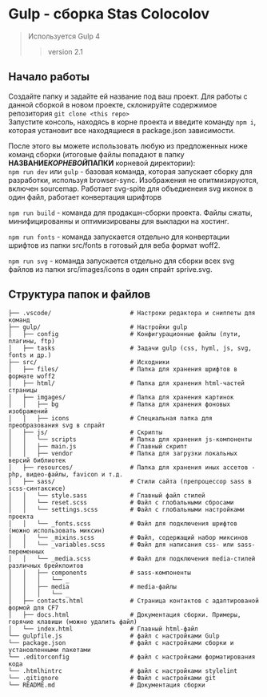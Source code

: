 # Gulp - сборка Stas Colocolov 


> Используется Gulp 4
>> version 2.1

## Начало работы

Создайте папку и задайте ей название под ваш проект.
Для работы с данной сборкой в новом проекте, склонируйте содержимое репозитория `git clone <this repo>` <br>
Запустите консоль, находясь в корне проекта и введите команду `npm i`, которая установит все находящиеся в package.json зависимости.

После этого вы можете использовать любую из предложенных ниже команд сборки (итоговые файлы попадают в папку **НАЗВАНИЕ*КОРНЕВОЙ*ПАПКИ** корневой директории): <br>
`npm run dev` или `gulp` - базовая команда, которая запускает сборку для разработки, используя browser-sync. Изображения не опитмизируются, включен sourcemap. Работает svg-spite для объедиенеия svg иконок в один файл, работает конвертация шрифторв

`npm run build` - команда для продакшн-сборки проекта. Файлы сжаты, минифицированны и оптимизированы для выкладки на хостинг.

`npm run fonts` - команда запускается отдельно для конвертации шрифтов из папки src/fonts в готовый для веба формат woff2.

`npm run svg` - команда запускается отдельно для сборки всех svg файлов из папки src/images/icons в один спрайт sprive.svg.

## Структура папок и файлов

```
├── .vscode/                      # Настроки редактора и сниппеты для команд
├── gulp/                         # Настройки gulp
│   ├── config                    # Конфигурационные файлы (пути, плагины, ftp)
│   ├── tasks                     # Задачи gulp (css, hyml, js, svg, fonts и др.)
├── src/                          # Исходники
│   ├── files/                    # Папка для хранения шрифтов в формате woff2
│   ├── html/                     # Папка для хранения html-частей страницы
│   ├── imgages/                  # Папка для хранения картинок
│   │   ├── bg                    # Папка для хранения фоновых изображений
│   │   ├── icons                 # Специальная папка для преобразования svg в спрайт
│   ├── js/                       # Скрипты
│   │   └── scripts               # Папка для хранения js-компоненты
│   │   ├── main.js               # Главный скрипт
│   │   ├── vendor                # Папка для загрузки локальных версий библиотек
│   ├── resources/                # Папка для хранения иных ассетов - php, видео-файлы, favicon и т.д.
│   ├── sass/                     # Стили сайта (препроцессор sass в scss-синтаксисе)
│   │   └── style.sass            # Главный файл стилей
│   │   └── reset.scss            # Файл с глобальными cбросами
│   │   └── settings.scss         # Файл с глобальными настройками проекта
│   │   └── _fonts.scss           # Файл для подключения шрифтов (можно использовать миксин)
│   │   └── _mixins.scss          # Файл, содержащий набор миксинов
│   │   └── _variables.scss       # Файл для написания css- или sass-переменных
│   │   └── _media.scss           # Файл для подключения media-стилей различных брейкпоитов
│   │   ├── components            # sass-компоненты
│   │   │   └── _
│   │   ├── media                 # media-файлы
│   │   │   └── _
│   ├── contacts.html             # Страница контактов с адаптированой формой для CF7
│   ├── docs.html                 # Документация сборки. Примеры, горячие клавиши (можно удалить файл)
│   └── index.html                # Главный html-файл
└── gulpfile.js                   # файл с настройками Gulp
└── package.json                  # файл с настройками сборки и установленными пакетами
└── .editorconfig                 # файл с настройками форматирования кода
└── .htmlhintrc                   # файл с настройками stylelint
└── .gitignore                    # Файл с настройками git
└── README.md                     # Документация сборки
```
